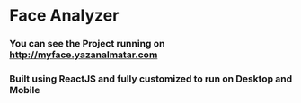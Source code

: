 # Face Analyzer

### You can see the Project running on http://myface.yazanalmatar.com

### Built using ReactJS and fully customized to run on Desktop and Mobile
